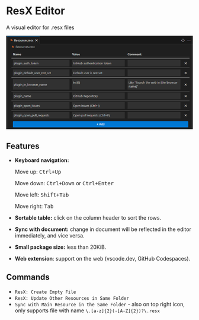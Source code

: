 # ResX Editor

A visual editor for .resx files  

![screenshot](https://raw.githubusercontent.com/8LWXpg/vscode-resx/refs/heads/master/assets/screenshot.png)

## Features

- **Keyboard navigation:**
  
  Move up: <kbd>Ctrl+Up</kbd>
  
  Move down: <kbd>Ctrl+Down</kbd> or <kbd>Ctrl+Enter</kbd>
  
  Move left: <kbd>Shift+Tab</kbd>
  
  Move right: <kbd>Tab</kbd>

- **Sortable table:** click on the column header to sort the rows.
- **Sync with document:** change in document will be reflected in the editor immediately, and vice versa.
- **Small package size:** less than 20KiB.
- **Web extension**: support on the web (vscode.dev, GitHub Codespaces).

## Commands

- `ResX: Create Empty File`
- `ResX: Update Other Resources in Same Folder`
- `Sync with Main Resource in the Same Folder` - also on top right icon, only supports file with name `\.[a-z]{2}(-[A-Z]{2})?\.resx`
